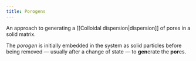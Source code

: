 ```yaml
---
title: Porogens
---
```


An approach to generating a [[Colloidal dispersion|dispersion]] of pores in a
solid matrix.

The _porogen_ is initially embedded in the system as solid particles before
being removed — usually after a change of state — to **gen**erate the
**por**es.
